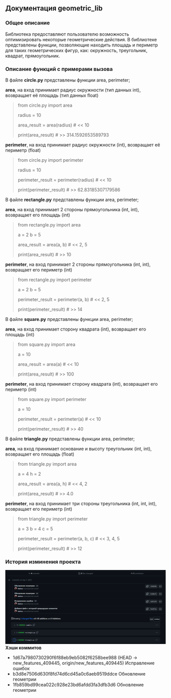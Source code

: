 ## Документация geometric_lib

### Общее описание
Библиотека предоставляют пользователю возможность оптимизировать некоторые геометрические действия.
В библиотеке представлены функции, позволяющие находить площадь и периметр для таких геометрических фигур, как:
окружность, треугольник, квадрат, прямоугольник.

### Описание функций с примерами вызова
В файле **circle.py** представлены функции area, perimeter;

**area**, на вход принимает радиус окружности (тип данных int), возвращает её площадь (тип данных float)
> from circle.py import area
> 
> radius = 10
> 
> area_result = area(radius) # << 10
> 
> print(area_result) # >> 314.1592653589793

**perimeter**, на вход принимает радиус окружности (int), возвращает её периметр (float)
> from circle.py import perimeter
> 
> radius = 10
> 
> perimeter_result = perimeter(radius) # << 10
> 
> print(perimeter_result) # >> 62.83185307179586

В файле **rectangle.py** представлены функции area, perimeter;

**area**, на вход принимает 2 стороны прямоугольника (int, int), возвращает его площадь (int)
> from rectangle.py import area
> 
> a = 2
> b = 5
> 
> area_result = area(a, b) # << 2, 5
> 
> print(area_result) # >> 10

**perimeter**, на вход принимает 2 стороны прямоугольника (int, int), возвращает его периметр (int)
> from rectangle.py import perimeter
> 
> a = 2
> b = 5
> 
> perimeter_result = perimeter(a, b) # << 2, 5
> 
> print(perimeter_result) # >> 14


В файле **square.py** представлены функции area, perimeter;

**area**, на вход принимает сторону квадрата (int), возвращает его площадь (int)
> from square.py import area
> 
> a = 10
> 
> area_result = area(a) # << 10
> 
> print(area_result) # >> 100

**perimeter**, на вход принимает сторону квадрата (int), возвращает его периметр (int)
> from square.py import perimeter
> 
> a = 10
> 
> perimeter_result = perimeter(a) # << 10
> 
> print(perimeter_result) # >> 40


В файле **triangle.py** представлены функции area, perimeter;

**area**, на вход принимает основание и высоту треугольник (int, int), возвращает его площадь (float)
> from triangle.py import area
> 
> a = 4
> h = 2
> 
> area_result = area(a, h) # << 4, 2
> 
> print(area_result) # >> 4.0

**perimeter**, на вход принимает три стороны треугольника (int, int, int), возвращает его периметр (int)
> from triangle.py import perimeter
> 
> a = 3
> b = 4
> c = 5
> 
> perimeter_result = perimeter(a, b, c) # << 3, 4, 5
> 
> print(perimeter_result) # >> 12

### История изминения проекта
![Список внесенных изменений с указанной датой внесения](history_of_changes.png)
**Хэши коммитов**
* 1d67a7980730290f6f88eb9eb5082f6258bee988 (HEAD -> new_features_409445, origin/new_features_409445) Исправление ошибок
* b3d8e7506d630f8fd74d6cd45a0c6aeb9519ddce Обновление геометрии
* 1fb859bd99cea022c928e23bd6afdd3fa3dfb3d6 Обновление геометрии

